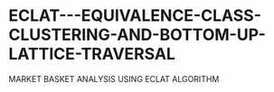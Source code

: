 # ECLAT---EQUIVALENCE-CLASS-CLUSTERING-AND-BOTTOM-UP-LATTICE-TRAVERSAL
MARKET BASKET ANALYSIS USING ECLAT ALGORITHM
